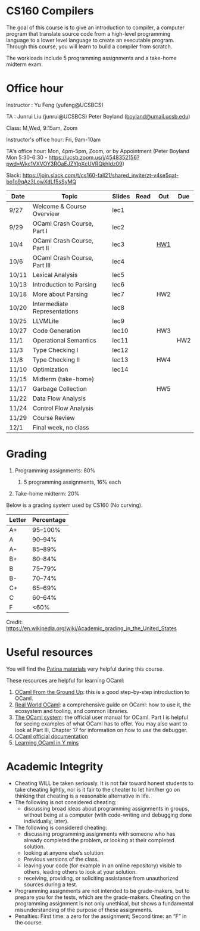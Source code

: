 # CS160 Compilers

The goal of this course is to give an introduction to compiler, a computer program that translate source code from a high-level programming language to a lower level language to create an executable program.
Through this course, you will learn to build a compiler from scratch.

The workloads include 5 programming assignments and a take-home midterm exam.

# Office hour
Instructor : Yu Feng (yufeng@UCSBCS)

TA : Junrui Liu (junrui@UCSBCS) Peter Boyland (boyland@umail.ucsb.edu)

Class: M,Wed, 9:15am, Zoom

Instructor's office hour: Fri, 9am-10am

TA's office hour: Mon, 4pm-5pm, Zoom, or by Appointment (Peter Boyland Mon 5:30-6:30 - https://ucsb.zoom.us/j/4548352156?pwd=Wkc1VXVOY3ROaEJZYlpXcUVRQkhIdz09)

Slack: https://join.slack.com/t/cs160-fall21/shared_invite/zt-v4se5qat-bo1o9qAz3LowXdLf5sSyMQ


| Date  | Topic                                         | Slides | Read | Out | Due |
|-------|-----------------------------------------------|--------|------|-----|-----|
| 9/27  | Welcome & Course Overview                                  |  lec1     |      |     |     |
| 9/29  | OCaml Crash Course, Part I                                  |  lec2      |      |     |     |
| 10/4  | OCaml Crash Course, Part II          |  lec3      |     |  [HW1](homework/hw1/hw1.md)   |    |
| 10/6  | OCaml Crash Course, Part III             |  lec4      |     |  |     |
| 10/11  | Lexical Analysis                |  lec5     |      |     |     |
| 10/13 | Introduction to Parsing                           |  lec6     |      |   |     |
| 10/18 | More about Parsing                            |  lec7      |      | HW2      |    |
| 10/20 | Intermediate Representations                          |  lec8      |      |  |    |
| 10/25 |    LLVMLite                      |  lec9      |     |     |   |
| 10/27 |     Code Generation    | lec10        |      |   HW3 |    |
| 11/1 |    Operational Semantics       | lec11        |      |    | HW2 |
| 11/3 | Type Checking I   |  lec12       |      |     |    |
| 11/8 |  Type Checking II                     |  lec13       |      |  HW4   |     |
| 11/10  |  Optimization   | lec14        |      | |     |
| 11/15  | Midterm (take-home)|        |      |     |     |
| 11/17  | Garbage Collection |        |      |  HW5   |     |
| 11/22 | Data Flow Analysis                       |         |       |     |     |
| 11/24 | Control Flow Analysis                |        |      |     | |
| 11/29 | Course Review        |         |      |     |    |
| 12/1  | Final week, no class                                 |        |      |     |    |


# Grading

1. Programming assignments: 80%
    1. 5 programming assignments, 16% each

2. Take-home midterm: 20%

  

Below is a grading system used by CS160 (No curving).

| Letter | Percentage |
|--------|------------|
| A+     | 95–100%    |
| A      | 90–94%     |
| A-     | 85–89%     |
| B+     | 80–84%     |
| B      | 75–79%     |
| B-     | 70–74%     |
| C+     | 65–69%     |
| C      | 60–64%     |
| F      | <60%       |

Credit: https://en.wikipedia.org/wiki/Academic_grading_in_the_United_States


# Useful resources

You will find the [Patina materials](https://junrui-liu.github.io/patina) very helpful during
this course.

These resources are helpful for learning OCaml:

1. [OCaml From the Ground Up](https://ocamlbook.org/): this is a good
   step-by-step introduction to OCaml.
2. [Real World OCaml](https://dev.realworldocaml.org/guided-tour.html): a
   comprehensive guide on OCaml: how to use it, the ecosystem and tooling, and
   common libraries.
3. [The OCaml system](https://ocaml.org/releases/4.11/htmlman/index.html): the
   official user manual for OCaml. Part I is helpful for seeing examples of what
   OCaml has to offer. You may also want to look at Part III, Chapter 17 for
   information on how to use the debugger.
4. [OCaml official documentation](https://ocaml.org/learn/)
5. [Learning OCaml in Y mins](https://learnxinyminutes.com/docs/ocaml/)


# Academic Integrity
- Cheating WILL be taken seriously. It is not fair toward honest students to take cheating lightly, nor is it fair to the cheater to let him/her go on thinking that cheating is a reasonable alternative in life.
- The following is not considered cheating:
   - discussing broad ideas about programming assignments in groups, without being at a computer (with code-writing and debugging done individually, later).
- The following is considered cheating:
   - discussing programming assignments with someone who has already completed the problem, or looking at their completed solution.
   - looking at anyone else’s solution
   - Previous versions of the class.
   - leaving your code (for example in an online repository) visible to others, leading others to look at your solution.
   - receiving, providing, or soliciting assistance from unauthorized sources during a test.
- Programming assignments are not intended to be grade-makers, but to prepare you for the tests, which are the grade-makers. Cheating on the programming assignment is not only unethical, but shows a fundamental misunderstanding of the purpose of these assignments.
- Penalties: First time: a zero for the assignment; Second time: an “F” in the course.



